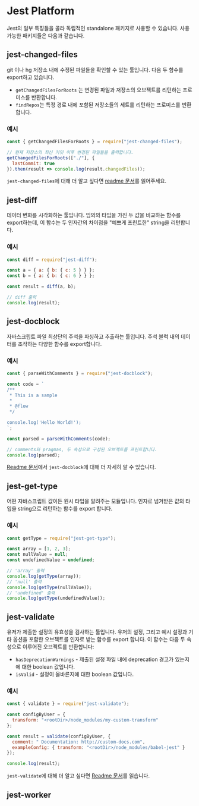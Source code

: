 # Jest Platform

Jest의 일부 특징들을 골라 독립적인 standalone 패키지로 사용할 수 있습니다. 사용 가능한 패키지들은 다음과 같습니다.

## jest-changed-files

git 이나 hg 저장소 내에 수정된 파일들을 확인할 수 있는 툴입니다. 다음 두 함수를 export하고 있습니다.

- `getChangedFilesForRoots` 는 변경된 파일과 저장소의 오브젝트를 리턴하는 프로미스를 반환합니다.
- `findRepos`는 특정 경로 내에 포함된 저장소들의 세트를 리턴하는 프로미스를 반환합니다.

### 예시

```js
const { getChangedFilesForRoots } = require("jest-changed-files");

// 현재 저장소의 최신 커밋 이후 변경된 파일들을 출력합니다.
getChangedFilesForRoots(["./"], {
  lastCommit: true
}).then(result => console.log(result.changedFiles));
```

`jest-changed-files`에 대해 더 알고 싶다면 [readme 문서](https://github.com/facebook/jest/blob/master/packages/jest-changed-files/README.md)를 읽어주세요.

## jest-diff

데이터 변화를 시각화하는 툴입니다. 임의의 타입을 가진 두 값을 비교하는 함수를 export하는데, 이 함수는 두 인자간의 차이점을 "예쁘게 프린트한" string을 리턴합니다.

### 예시

```js
const diff = require("jest-diff");

const a = { a: { b: { c: 5 } } };
const b = { a: { b: { c: 6 } } };

const result = diff(a, b);

// diff 출력
console.log(result);
```

## jest-docblock

자바스크립트 파일 최상단의 주석을 파싱하고 추출하는 툴입니다. 주석 블럭 내의 데이터를 조작하는 다양한 함수를 export합니다.

### 예시

```js
const { parseWithComments } = require("jest-docblock");

const code = `
/**
 * This is a sample
 * 
 * @flow
 */

console.log('Hello World!');
`;

const parsed = parseWithComments(code);

// comments와 pragmas, 두 속성으로 구성된 오브젝트를 프린트합니다.
console.log(parsed);
```

[Readme 문서](https://github.com/facebook/jest/blob/master/packages/jest-docblock/README.md)에서 `jest-docblock`에 대해 더 자세히 알 수 있습니다.

## jest-get-type

어떤 자바스크립트 값이든 원시 타입을 알려주는 모듈입니다. 인자로 넘겨받은 값의 타입을 string으로 리턴하는 함수를 export 합니다.

### 예시

```js
const getType = require("jest-get-type");

const array = [1, 2, 3];
const nullValue = null;
const undefinedValue = undefined;

// 'array' 출력
console.log(getType(array));
// 'null' 출력
console.log(getType(nullValue));
// 'undefined' 출력
console.log(getType(undefinedValue));
```

## jest-validate

유저가 제출한 설정의 유효성을 검사하는 툴입니다. 유저의 설정, 그리고 예시 설정과 기타 옵션을 포함한 오브젝트를 인자로 받는 함수를 export 합니다. 이 함수는 다음 두 속성으로 이루어진 오브젝트를 반환합니다:

- `hasDeprecationWarnings` - 제출된 설정 파일 내에 deprecation 경고가 있는지에 대한 boolean 값입니다.
- `isValid` - 설정이 올바른지에 대한 boolean 값입니다.

### 예시

```js
const { validate } = require("jest-validate");

const configByUser = {
  transform: "<rootDir>/node_modules/my-custom-transform"
};

const result = validate(configByUser, {
  comment: " Documentation: http://custom-docs.com",
  exampleConfig: { transform: "<rootDir>/node_modules/babel-jest" }
});

console.log(result);
```

`jest-validate`에 대해 더 알고 싶다면 [Readme 문서](https://github.com/facebook/jest/blob/master/packages/jest-validate/README.md)를 읽습니다.

## jest-worker
